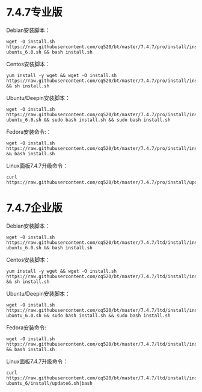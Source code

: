 # 7.4.7专业版

Debian安装脚本：

<pre><code class="language-bash">wget -O install.sh https://raw.githubusercontent.com/cq520/bt/master/7.4.7/pro/install/install-ubuntu_6.0.sh && bash install.sh</code></pre>


Centos安装脚本：

<pre><code class="language-bash">yum install -y wget && wget -O install.sh https://raw.githubusercontent.com/cq520/bt/master/7.4.7/pro/install/install_6.0.sh && sh install.sh</code></pre>

Ubuntu/Deepin安装脚本：

<pre><code class="language-bash">wget -O install.sh https://raw.githubusercontent.com/cq520/bt/master/7.4.7/pro/install/install-ubuntu_6.0.sh && sudo bash install.sh && sudo bash install.sh</code></pre>

Fedora安装命令:：

<pre><code class="language-bash">wget -O install.sh https://raw.githubusercontent.com/cq520/bt/master/7.4.7/pro/install/install_6.0.sh  && bash install.sh</code></pre>

Linux面板7.4.7升级命令：

<pre><code class="language-bash">curl https://raw.githubusercontent.com/cq520/bt/master/7.4.7/pro/install/update6.sh|bash</code></pre>

# 7.4.7企业版
Debian安装脚本：

<pre><code class="language-bash">wget -O install.sh https://raw.githubusercontent.com/cq520/bt/master/7.4.7/ltd/install/install-ubuntu_6.0.sh && bash install.sh</code></pre>


Centos安装脚本：

<pre><code class="language-bash">yum install -y wget && wget -O install.sh https://raw.githubusercontent.com/cq520/bt/master/7.4.7/ltd/install/install_6.0.sh && sh install.sh</code></pre>

Ubuntu/Deepin安装脚本：

<pre><code class="language-bash">wget -O install.sh https://raw.githubusercontent.com/cq520/bt/master/7.4.7/ltd/install/install-ubuntu_6.0.sh && sudo bash install.sh && sudo bash install.sh</code></pre>

Fedora安装命令:

<pre><code class="language-bash">wget -O install.sh https://raw.githubusercontent.com/cq520/bt/master/7.4.7/ltd/install/install_6.0.sh  && bash install.sh</code></pre>

Linux面板7.4.7升级命令：

<pre><code class="language-bash">curl https://raw.githubusercontent.com/cq520/bt/master/7.4.7/ltd/install/install-ubuntu_6/install/update6.sh|bash</code></pre>
